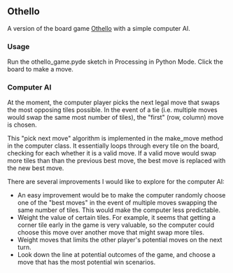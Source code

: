 ## Othello
A version of the board game [Othello](https://en.wikipedia.org/wiki/Reversi) with a simple computer AI.

### Usage
Run the othello_game.pyde sketch in Processing in Python Mode. Click the board to make a move.

### Computer AI
At the moment, the computer player picks the next legal move that swaps the most opposing tiles possible. In the event of a tie (i.e. multiple moves would swap the same most number of tiles), the "first" (row, column) move is chosen.

This "pick next move" algorithm is implemented in the make_move method in the computer class. It essentially loops through every tile on the board, checking for each whether it is a valid move. If a valid move would swap more tiles than than the previous best move, the best move is replaced with the new best move.

There are several improvements I would like to explore for the computer AI:

- An easy improvement would be to make the computer randomly choose one of the "best moves" in the event of multiple moves swapping the same number of tiles. This would make the computer less predictable.
- Weight the value of certain tiles. For example, it seems that getting a corner tile early in the game is very valuable, so the computer could choose this move over another move that might swap more tiles.
- Weight moves that limits the other player's potential moves on the next turn.
- Look down the line at potential outcomes of the game, and choose a move that has the most potential win scenarios. 
